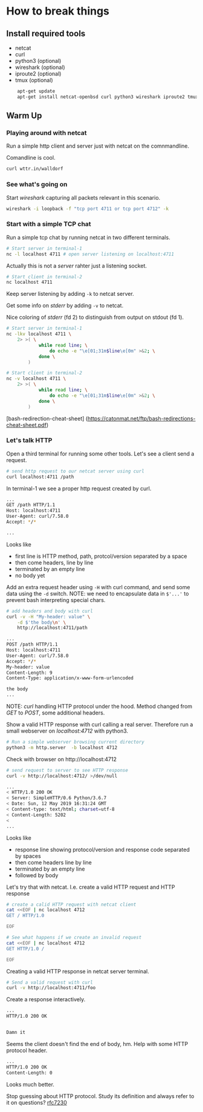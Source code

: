 # How to break things

## Install required tools

- netcat
- curl
- python3 (optional)
- wireshark (optional)
- iproute2 (optional)
- tmux (optional)

```bash
    apt-get update
    apt-get install netcat-openbsd curl python3 wireshark iproute2 tmux
```

## Warm Up

### Playing around with netcat

Run a simple http client and server just with netcat on the comnmandline.

Comandline is cool.

```bash
curl wttr.in/walldorf
```

### See what's going on

Start _wireshark_ capturing all packets relevant in this scenario.

```bash
wireshark -i loopback -f "tcp port 4711 or tcp port 4712" -k
```

### Start with a simple TCP chat

Run a simple tcp chat by running netcat in two different terminals.

```bash
# Start server in terminal-1
nc -l localhost 4711 # open server listening on localhost:4711
```

Actually this is not a _server_ rahter just a listening socket.

```bash
# Start client in terminal-2
nc localhost 4711
```

Keep server listening by adding `-k` to netcat server. 

Get some info on _stderr_ by adding `-v` to netcat.

Nice coloring of _stderr_ (fd 2) to distinguish from output on stdout (fd 1).

```bash
# Start server in terminal-1
nc -lkv localhost 4711 \
    2> >( \
            while read line; \
                do echo -e "\e[01;31m$line\e[0m" >&2; \
            done \
        )
```

```bash
# Start client in terminal-2
nc -v localhost 4711 \
    2> >( \
            while read line; \
                do echo -e "\e[01;31m$line\e[0m" >&2; \
            done \
        )
```
[bash-redirection-cheat-sheet] (https://catonmat.net/ftp/bash-redirections-cheat-sheet.pdf)

### Let's talk HTTP

Open a third terminal for running some other tools. Let's see a client
send a request.

```bash
# send http request to our netcat server using curl
curl localhost:4711 /path
```

In terminal-1 we see a proper http request created by curl.

```bash
...
GET /path HTTP/1.1
Host: localhost:4711
User-Agent: curl/7.58.0
Accept: */*

...
```

 Looks like

- first line is HTTP method, path, protcol/version separated by a space
- then come headers, line by line
- terminated by an empty line
- no body yet

Add an extra request header using `-H` with curl command,
and send some data using the `-d` switch. NOTE: we need to encapsulate
data in `$'...'` to prevent bash interpreting special chars.

```bash
# add headers and body with curl
curl -v -H "My-header: value" \
    -d $'the body\n' \
    http://localhost:4711/path
```

```bash
...
POST /path HTTP/1.1
Host: localhost:4711
User-Agent: curl/7.58.0
Accept: */*
My-header: value
Content-Length: 9
Content-Type: application/x-www-form-urlencoded

the body
...
```

NOTE: _curl_ handling HTTP protocol under the hood.
Method changed from _GET_ to _POST_, some additional headers.

Show a valid HTTP response with curl calling a real server.
Therefore run a small webserver on _localhost:4712_ with python3.

```bash
# Run a simple webserver browsing current directory
python3 -m http.server  -b localhost 4712
```
Check with browser on http://localhost:4712 

```bash
# send request to server to see HTTP response
curl -v http://localhost:4712/ >/dev/null
```

```bash
...
< HTTP/1.0 200 OK
< Server: SimpleHTTP/0.6 Python/3.6.7
< Date: Sun, 12 May 2019 16:31:24 GMT
< Content-type: text/html; charset=utf-8
< Content-Length: 5202
<
...
```

Looks like

- response line showing protocol/version and response code separated by spaces
- then come headers line by line
- terminated by an empty line
- followed by body

Let's try that with netcat. I.e. create a valid HTTP request and HTTP response

```bash
# create a calid HTTP request with netcat client
cat <<EOF | nc localhost 4712
GET / HTTP/1.0

EOF
```

```bash
# See what happens if we create an invalid request
cat <<EOF | nc localhost 4712
GET HTTP/1.0 /

EOF
```

Creating a valid HTTP response in netcat server terminal.

```bash
# Send a valid request with curl
curl -v http://localhost:4711/foo
```

Create a response interactively.

```bash
...
HTTP/1.0 200 OK


Damn it
```

Seems the client doesn't find the end of body, hm.
Help with some HTTP protocol header.

```bash
...
HTTP/1.0 200 OK
Content-Length: 0

```

Looks much better.

Stop guessing about HTTP protocol. Study its definition and always refer to it on questions?
[rfc7230](https://tools.ietf.org/html/rfc7230)
